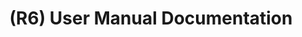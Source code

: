---
layout: page
title: (R6) User Manual Documentation
nav_order: 6
parent: Requirements
grand_parent: Software Development and Maintenance
permalink: /phases/operations/software_development_and_maintenance/requirements/r6/
---